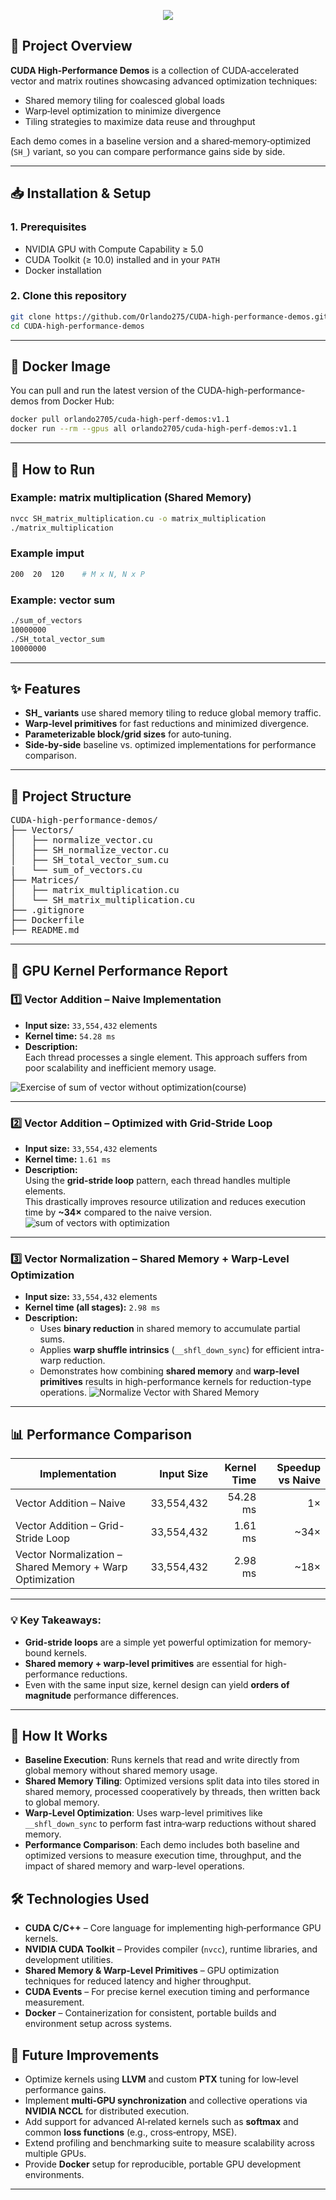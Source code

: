 <!-- Banner -->
<p align="center">
  <img src="https://capsule-render.vercel.app/api?type=rect&color=gradient&height=100&section=header&text=CUDA%20High-Performance%20Demos&fontSize=40&animation=fadeIn" />
</p>

## 🎯 Project Overview

**CUDA High-Performance Demos** is a collection of CUDA‐accelerated vector and matrix routines showcasing advanced optimization techniques:

- Shared memory tiling for coalesced global loads  
- Warp‐level optimization to minimize divergence  
- Tiling strategies to maximize data reuse and throughput  

Each demo comes in a baseline version and a shared‐memory‐optimized (`SH_`) variant, so you can compare performance gains side by side.

---

## 📥 Installation & Setup

### 1. Prerequisites

- NVIDIA GPU with Compute Capability ≥ 5.0  
- CUDA Toolkit (≥ 10.0) installed and in your `PATH`  
- Docker installation

### 2. Clone this repository

```bash
git clone https://github.com/Orlando275/CUDA-high-performance-demos.git
cd CUDA-high-performance-demos
```

---

## 🐳 Docker Image

You can pull and run the latest version of the CUDA-high-performance-demos from Docker Hub:

```bash
docker pull orlando2705/cuda-high-perf-demos:v1.1
docker run --rm --gpus all orlando2705/cuda-high-perf-demos:v1.1
```
---

## 🏃 How to Run


### Example: matrix multiplication (Shared Memory)
```bash
nvcc SH_matrix_multiplication.cu -o matrix_multiplication 
./matrix_multiplication
```

### Example imput
```bash
200  20  120    # M x N, N x P
```

### Example: vector sum
```bash
./sum_of_vectors
10000000
./SH_total_vector_sum
10000000
```

---

## ✨ Features

- **SH_ variants** use shared memory tiling to reduce global memory traffic.  
- **Warp‐level primitives** for fast reductions and minimized divergence.  
- **Parameterizable block/grid sizes** for auto‐tuning.  
- **Side‐by‐side** baseline vs. optimized implementations for performance comparison.  

---

## 📂 Project Structure
<pre>
CUDA-high-performance-demos/
├── Vectors/
│   ├── normalize_vector.cu
│   ├── SH_normalize_vector.cu
│   ├── SH_total_vector_sum.cu
|   └── sum_of_vectors.cu
├── Matrices/
│   ├── matrix_multiplication.cu
│   └── SH_matrix_multiplication.cu
├── .gitignore
├── Dockerfile
├── README.md
</pre>

---

## 🚀 GPU Kernel Performance Report

### 1️⃣ Vector Addition – Naive Implementation
- **Input size:** `33,554,432` elements  
- **Kernel time:** `54.28 ms`  
- **Description:**  
  Each thread processes a single element. This approach suffers from poor scalability and inefficient memory usage.

![Exercise of sum of vector without optimization(course)](https://github.com/user-attachments/assets/29d169f4-57fc-4b81-9411-22c7d65616aa)

---

### 2️⃣ Vector Addition – Optimized with Grid-Stride Loop

- **Input size:** `33,554,432` elements  
- **Kernel time:** `1.61 ms`  
- **Description:**  
  Using the **grid-stride loop** pattern, each thread handles multiple elements.  
  This drastically improves resource utilization and reduces execution time by **~34×** compared to the naive version.
![sum of vectors with optimization ](https://github.com/user-attachments/assets/08de80a8-e59a-4b0e-976a-2d7000e4694e)

---

### 3️⃣ Vector Normalization – Shared Memory + Warp-Level Optimization

- **Input size:** `33,554,432` elements  
- **Kernel time (all stages):** `2.98 ms`  
- **Description:**  
  - Uses **binary reduction** in shared memory to accumulate partial sums.  
  - Applies **warp shuffle intrinsics** (`__shfl_down_sync`) for efficient intra-warp reduction.  
  - Demonstrates how combining **shared memory** and **warp-level primitives** results in high-performance kernels for reduction-type operations.
![ Normalize Vector with Shared Memory](https://github.com/user-attachments/assets/dc5d86bd-39cd-474c-b71a-e3fb7812c04b)

---

## 📊 Performance Comparison

| Implementation                                           | Input Size     | Kernel Time | Speedup vs Naive |
|----------------------------------------------------------|---------------:|------------:|-----------------:|
| Vector Addition – Naive                                  | 33,554,432     | 54.28 ms    | 1×               |
| Vector Addition – Grid-Stride Loop                       | 33,554,432     | 1.61 ms     | ~34×             |
| Vector Normalization – Shared Memory + Warp Optimization | 33,554,432     | 2.98 ms     | ~18×             |

---

### 💡 Key Takeaways:
- **Grid-stride loops** are a simple yet powerful optimization for memory-bound kernels.
- **Shared memory + warp-level primitives** are essential for high-performance reductions.
- Even with the same input size, kernel design can yield **orders of magnitude** performance differences.

---

## 🚀 How It Works

- **Baseline Execution**: Runs kernels that read and write directly from global memory without shared memory usage.  
- **Shared Memory Tiling**: Optimized versions split data into tiles stored in shared memory, processed cooperatively by threads, then written back to global memory.  
- **Warp-Level Optimization**: Uses warp-level primitives like `__shfl_down_sync` to perform fast intra‑warp reductions without shared memory.  
- **Performance Comparison**: Each demo includes both baseline and optimized versions to measure execution time, throughput, and the impact of shared memory and warp-level operations.  

## 🛠 Technologies Used

- **CUDA C/C++** – Core language for implementing high‑performance GPU kernels.  
- **NVIDIA CUDA Toolkit** – Provides compiler (`nvcc`), runtime libraries, and development utilities.  
- **Shared Memory & Warp-Level Primitives** – GPU optimization techniques for reduced latency and higher throughput.  
- **CUDA Events** – For precise kernel execution timing and performance measurement.  
- **Docker** – Containerization for consistent, portable builds and environment setup across systems.

## 🚀 Future Improvements
- Optimize kernels using **LLVM** and custom **PTX** tuning for low‑level performance gains.  
- Implement **multi‑GPU synchronization** and collective operations via **NVIDIA NCCL** for distributed execution.  
- Add support for advanced AI‑related kernels such as **softmax** and common **loss functions** (e.g., cross‑entropy, MSE).  
- Extend profiling and benchmarking suite to measure scalability across multiple GPUs.  
- Provide **Docker** setup for reproducible, portable GPU development environments.  

---
